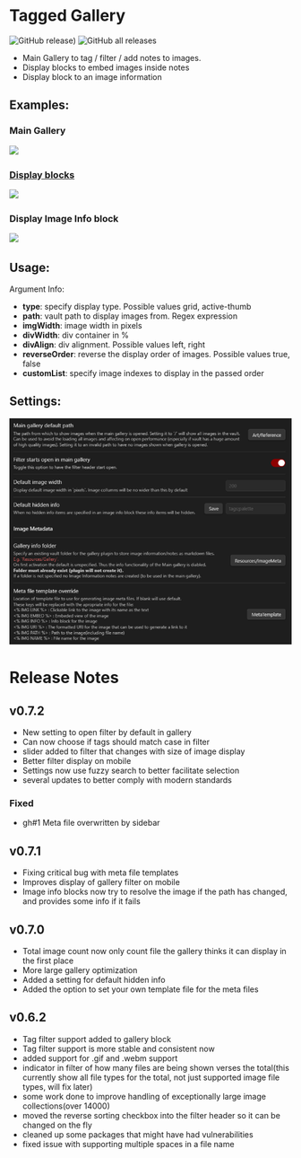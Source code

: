 # Tagged Gallery
![GitHub release)](https://img.shields.io/github/v/release/TomNCatz/obsidian-gallery)
![GitHub all releases](https://img.shields.io/github/downloads/TomNCatz/obsidian-gallery/total)

- Main Gallery to tag / filter / add notes to images.
- Display blocks to embed images inside notes
- Display block to an image information

## Examples:

### Main Gallery
![](https://raw.githubusercontent.com/TomNCatz/obsidian-gallery/main/docs/images/Example_main_gallery.gif)

### [Display blocks](docs/DisplayBlocks.md)

![](https://raw.githubusercontent.com/TomNCatz/obsidian-gallery/main/images/Example_Display_Block.gif)

### Display Image Info block

![](https://raw.githubusercontent.com/TomNCatz/obsidian-gallery/main/docs/images/Example_Info_Block.gif)


## Usage:

Argument Info:
- **type**: specify display type. Possible values grid, active-thumb
- **path**: vault path to display images from. Regex expression
- **imgWidth**: image width in pixels
- **divWidth**: div container in %
- **divAlign**: div alignment. Possible values left, right
- **reverseOrder**: reverse the display order of images. Possible values true, false
- **customList**: specify image indexes to display in the passed order

## Settings:

![](https://raw.githubusercontent.com/TomNCatz/obsidian-gallery/main/docs/images/Gallery_Settings.png)


# Release Notes
## v0.7.2
 - New setting to open filter by default in gallery
 - Can now choose if tags should match case in filter
 - slider added to filter that changes with size of image display
 - Better filter display on mobile
 - Settings now use fuzzy search to better facilitate selection
 - several updates to better comply with modern standards

### Fixed
 - gh#1 Meta file overwritten by sidebar

## v0.7.1
 - Fixing critical bug with meta file templates
 - Improves display of gallery filter on mobile
 - Image info blocks now try to resolve the image if the path has changed, and provides some info if it fails

## v0.7.0
- Total image count now only count file the gallery thinks it can display in the first place
- More large gallery optimization
- Added a setting for default hidden info
- Added the option to set your own template file for the meta files

## v0.6.2
- Tag filter support added to gallery block
- Tag filter support is more stable and consistent now
- added support for .gif and .webm support
- indicator in filter of how many files are being shown verses the total(this currently show all file types for the total, not just supported image file types, will fix later)
- some work done to improve handling of exceptionally large image collections(over 14000)
- moved the reverse sorting checkbox into the filter header so it can be changed on the fly
- cleaned up some packages that might have had vulnerabilities
- fixed issue with supporting multiple spaces in a file name
